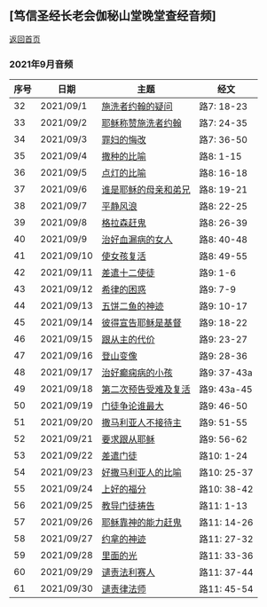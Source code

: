 ## [笃信圣经长老会伽秘山堂晚堂查经音频] 

[返回首页](index)

### 2021年9月音频

|序号|日期|主题|经文|
|---|----|---|---|
|32|2021/09/1|[施洗者约翰的疑问](https://carmelbible.sgp1.digitaloceanspaces.com/202109/Luke32.mp3)|路7: 18-23|
|33|2021/09/2|[耶稣称赞施洗者约翰](https://carmelbible.sgp1.digitaloceanspaces.com/202109/Luke33.mp3)|路7: 24-35|
|34|2021/09/3|[罪妇的悔改](https://carmelbible.sgp1.digitaloceanspaces.com/202109/Luke34.mp3)|路7: 36-50|
|35|2021/09/4|[撒种的比喻](https://carmelbible.sgp1.digitaloceanspaces.com/202109/Luke35.mp3)|路8: 1-15|
|36|2021/09/5|[点灯的比喻](https://carmelbible.sgp1.digitaloceanspaces.com/202109/Luke36.mp3)|路8: 16-18|
|37|2021/09/6|[谁是耶稣的母亲和弟兄](https://carmelbible.sgp1.digitaloceanspaces.com/202109/Luke37.mp3)|路8: 19-21|
|38|2021/09/7|[平静风浪](https://carmelbible.sgp1.digitaloceanspaces.com/202109/Luke38.mp3)|路8: 22-25|
|39|2021/09/8|[格拉森赶鬼](https://carmelbible.sgp1.digitaloceanspaces.com/202109/Luke39.mp3)|路8: 26-39|
|40|2021/09/9|[治好血漏病的女人](https://carmelbible.sgp1.digitaloceanspaces.com/202109/Luke40.mp3)|路8: 40-48|
|41|2021/09/10|[使女孩复活](https://carmelbible.sgp1.digitaloceanspaces.com/202109/Luke41.mp3)|路8: 49-55|
|42|2021/09/11|[差遣十二使徒](https://carmelbible.sgp1.digitaloceanspaces.com/202109/Luke42.mp3)|路9: 1-6|
|43|2021/09/12|[希律的困惑](https://carmelbible.sgp1.digitaloceanspaces.com/202109/Luke43.mp3)|路9: 7-9|
|44|2021/09/13|[五饼二鱼的神迹](https://carmelbible.sgp1.digitaloceanspaces.com/202109/Luke44.mp3)|路9: 10-17|
|45|2021/09/14|[彼得宣告耶稣是基督](https://carmelbible.sgp1.digitaloceanspaces.com/202109/Luke45.mp3)|路9: 18-22|
|46|2021/09/15|[跟从主的代价](https://carmelbible.sgp1.digitaloceanspaces.com/202109/Luke46.mp3)|路9: 23-27|
|47|2021/09/16|[登山变像](https://carmelbible.sgp1.digitaloceanspaces.com/202109/Luke47.mp3)|路9: 28-36|
|48|2021/09/17|[治好癫痫病的小孩](https://carmelbible.sgp1.digitaloceanspaces.com/202109/Luke48.mp3)|路9: 37-43a|
|49|2021/09/18|[第二次预告受难及复活](https://carmelbible.sgp1.digitaloceanspaces.com/202109/Luke49.mp3)|路9: 43a-45|
|50|2021/09/19|[门徒争论谁最大](https://carmelbible.sgp1.digitaloceanspaces.com/202109/Luke50.mp3)|路9: 46-50|
|51|2021/09/20|[撒马利亚人不接待主](https://carmelbible.sgp1.digitaloceanspaces.com/202109/Luke51.mp3)|路9: 51-55|
|52|2021/09/21|[要求跟从耶稣](https://carmelbible.sgp1.digitaloceanspaces.com/202109/Luke52.mp3)|路9: 56-62|
|53|2021/09/22|[差遣门徒](https://carmelbible.sgp1.digitaloceanspaces.com/202109/Luke53.mp3)|路10: 1-24|
|54|2021/09/23|[好撒马利亚人的比喻](https://carmelbible.sgp1.digitaloceanspaces.com/202109/Luke54.mp3)|路10: 25-37|
|55|2021/09/24|[上好的福分](https://carmelbible.sgp1.digitaloceanspaces.com/202109/Luke55.mp3)|路10: 38-42|
|56|2021/09/25|[教导门徒祷告](https://carmelbible.sgp1.digitaloceanspaces.com/202109/Luke56.mp3)|路11: 1-13|
|57|2021/09/26|[耶稣靠神的能力赶鬼](https://carmelbible.sgp1.digitaloceanspaces.com/202109/Luke57.mp3)|路11: 14-26|
|58|2021/09/27|[约拿的神迹](https://carmelbible.sgp1.digitaloceanspaces.com/202109/Luke58.mp3)|路11: 27-32|
|59|2021/09/28|[里面的光](https://carmelbible.sgp1.digitaloceanspaces.com/202109/Luke59.mp3)|路11: 33-36|
|60|2021/09/29|[谴责法利赛人](https://carmelbible.sgp1.digitaloceanspaces.com/202109/Luke60.mp3)|路11: 37-44|
|61|2021/09/30|[谴责律法师](https://carmelbible.sgp1.digitaloceanspaces.com/202109/Luke61.mp3)|路11: 45-54|


